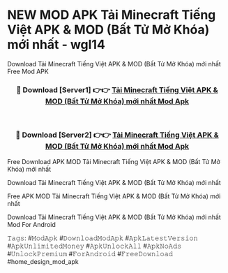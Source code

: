 # NEW MOD APK Tải Minecraft Tiếng Việt APK & MOD (Bất Tử Mở Khóa) mới nhất - wgl14
Download Tải Minecraft Tiếng Việt APK & MOD (Bất Tử Mở Khóa) mới nhất Free Mod APK

<div align="center">
<h3>🔴 Download [Server1] 👉👉 <a href="https://apk-comot.site?title=Tải_Minecraft_Tiếng_Việt_APK_&_MOD_(Bất_Tử_Mở_Khóa)_mới_nhất">Tải Minecraft Tiếng Việt APK & MOD (Bất Tử Mở Khóa) mới nhất Mod Apk</a></h3><br>

<h3>🔴 Download [Server2] 👉👉 <a href="https://apk-comot.site?title=Tải_Minecraft_Tiếng_Việt_APK_&_MOD_(Bất_Tử_Mở_Khóa)_mới_nhất">Tải Minecraft Tiếng Việt APK & MOD (Bất Tử Mở Khóa) mới nhất Mod Apk</a></h3>
</div>


Free Download APK MOD Tải Minecraft Tiếng Việt APK & MOD (Bất Tử Mở Khóa) mới nhất

Download Tải Minecraft Tiếng Việt APK & MOD (Bất Tử Mở Khóa) mới nhất 

Free APK MOD Tải Minecraft Tiếng Việt APK & MOD (Bất Tử Mở Khóa) mới nhất 

Download Tải Minecraft Tiếng Việt APK & MOD (Bất Tử Mở Khóa) mới nhất Mod For Android

𝚃𝚊𝚐𝚜: #𝙼𝚘𝚍𝙰𝚙𝚔 #𝙳𝚘𝚠𝚗𝚕𝚘𝚊𝚍𝙼𝚘𝚍𝙰𝚙𝚔 #𝙰𝚙𝚔𝙻𝚊𝚝𝚎𝚜𝚝𝚅𝚎𝚛𝚜𝚒𝚘𝚗 #𝙰𝚙𝚔𝚄𝚗𝚕𝚒𝚖𝚒𝚝𝚎𝚍𝙼𝚘𝚗𝚎𝚢 #𝙰𝚙𝚔𝚄𝚗𝚕𝚘𝚌𝚔𝙰𝚕𝚕 #𝙰𝚙𝚔𝙽𝚘𝙰𝚍𝚜 #𝚄𝚗𝚕𝚘𝚌𝚔𝙿𝚛𝚎𝚖𝚒𝚞𝚖 #𝙵𝚘𝚛𝙰𝚗𝚍𝚛𝚘𝚒𝚍 #𝙵𝚛𝚎𝚎𝙳𝚘𝚠𝚗𝚕𝚘𝚊𝚍 #home_design_mod_apk